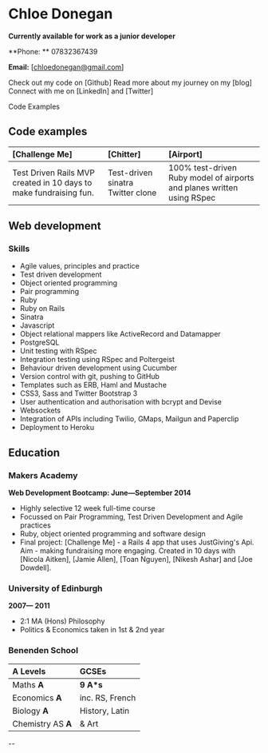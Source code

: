 Chloe Donegan
==============

**Currently available for work as a junior developer**

**Phone: ** 07832367439

**Email:** [chloedonegan@gmail.com]

Check out my code on [Github]
Read more about my journey on my [blog]
Connect with me on [LinkedIn] and [Twitter]

Code Examples

Code examples
-------------

| [Challenge Me] | [Chitter] | [Airport] |
|:--------------- |:-------- |:--------- |
| Test Driven Rails MVP created in 10 days to make fundraising fun. | Test-driven sinatra Twitter clone | 100% test-driven Ruby model of airports and planes written using RSpec |


Web development
---------------

### Skills

  - Agile values, principles and practice
  - Test­ driven development
  - Object­ oriented programming
  - Pair programming
  - Ruby
  - Ruby on Rails
  - Sinatra
  - Javascript
  - Object relational mappers like ActiveRecord and Datamapper
  - PostgreSQL
  - Unit testing with RSpec
  - Integration testing using RSpec and Poltergeist
  - Behaviour driven development using Cucumber
  - Version control with git, pushing to GitHub
  - Templates such as ERB, Haml and Mustache
  - CSS3, Sass and Twitter Bootstrap 3
  - User authentication and authorisation with bcrypt and Devise
  - Websockets
  - Integration of APIs including Twilio, GMaps, Mailgun and Paperclip
  - Deployment to Heroku

  Education
  ----------

  ### Makers Academy
  **Web Development Bootcamp: June&mdash;September 2014**

  - Highly selective 12 week full-time course
  - Focussed on Pair Programming, Test Driven Development and Agile practices
  - Ruby, object oriented programming and software design
  - Final project: [Challenge Me] - a Rails 4 app that uses JustGiving's Api. Aim - making fundraising more engaging. Created in 10 days with [Nicola Aitken], [Jamie Allen], [Toan Nguyen], [Nikesh Ashar] and [Joe Dowdell].

  ### University of Edinburgh
   **2007&mdash; 2011**

   - 2:1 MA (Hons) Philosophy
   - Politics & Economics taken in 1st & 2nd year

   ### Benenden School
   | **A Levels** | **GCSEs**|
  |:--------------- |:-------- |
| Maths **A**| **9 A*s**|
| Economics **A**| inc. RS, French|
| Biology **A**| History, Latin|
| Chemistry AS **A**| & Art|


   --

